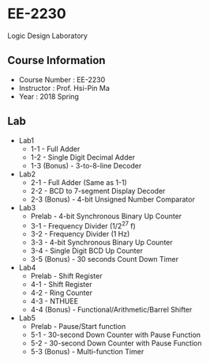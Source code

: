 # EE-2230
Logic Design Laboratory

## Course Information
* Course Number : EE-2230
* Instructor : Prof. Hsi-Pin Ma
* Year : 2018 Spring

## Lab
* Lab1
  * 1-1 - Full Adder
  * 1-2 - Single Digit Decimal Adder
  * 1-3 (Bonus) - 3-to-8-line Decoder
* Lab2
  * 2-1 - Full Adder (Same as 1-1)
  * 2-2 - BCD to 7-segment Display Decoder
  * 2-3 (Bonus) - 4-bit Unsigned Number Comparator
* Lab3
  * Prelab - 4-bit Synchronous Binary Up Counter
  * 3-1 - Frequency Divider (1/2<sup>27</sup> f)
  * 3-2 - Frequency Divider (1 Hz)
  * 3-3 - 4-bit Synchronous Binary Up Counter
  * 3-4 - Single Digit BCD Up Counter
  * 3-5 (Bonus) - 30 seconds Count Down Timer
* Lab4
  * Prelab - Shift Register
  * 4-1 - Shift Register
  * 4-2 - Ring Counter
  * 4-3 - NTHUEE
  * 4-4 (Bonus) - Functional/Arithmetic/Barrel Shifter
* Lab5
  * Prelab - Pause/Start function
  * 5-1 - 30-second Down Counter with Pause Function
  * 5-2 - 30-second Down Counter with Pause Function
  * 5-3 (Bonus) - Multi-function Timer
  
